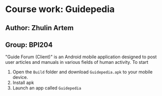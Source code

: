 # Course work: Guidepedia
## Author: Zhulin Artem
## Group: BPI204

"Guide Forum (Client)" is an Android mobile application designed to post user articles and manuals in various fields of human activity.
To start
1. Open the `Build` folder and download `Guidepedia.apk` to your mobile device.
1. Install apk
1. Launch an app called `Guidepedia`

